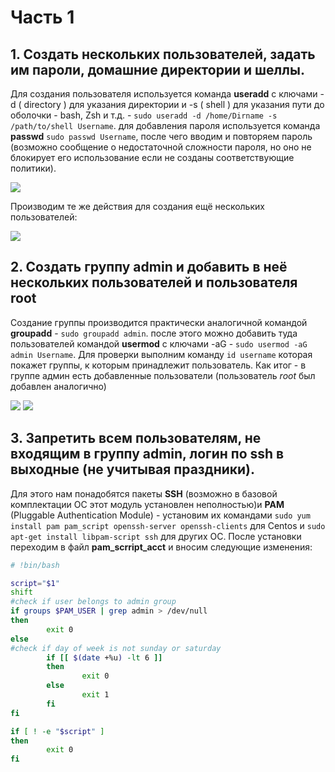 # Часть 1
## 1. Создать нескольких пользователей, задать им пароли, домашние директории и шеллы.
Для создания пользователя используется команда **useradd** с ключами -d ( directory ) для указания директории и -s ( shell ) для указания пути до оболочки - bash, Zsh и т.д. - `sudo useradd -d /home/Dirname -s /path/to/shell Username`.
для добавления пароля используется команда **passwd** `sudo passwd Username`, после чего вводим и повторяем пароль (возможно сообщение о недостаточной сложности пароля, но оно не блокирует его использование если не созданы соответствующие политики).

![](https://sun9-54.userapi.com/impg/EU_Y0x-jyMCuKbfk_VXosMCr5As10yDCb8eXJA/UICYqimNMo8.jpg?size=766x126&quality=96&proxy=1&sign=4a14b538626d8257e01e3597109c69be)

Производим те же действия для создания ещё нескольких пользователей:

![](https://sun9-41.userapi.com/impg/djjQQZdWSgp1xqJuH8DdJL2yWiYPve2mbKBn0g/w5Njsx-svno.jpg?size=804x280&quality=96&proxy=1&sign=4f2f9431868acd24c012acf057287645)

## 2. Создать группу **admin** и добавить в неё нескольких пользователей и пользователя root 
Создание группы производится практически аналогичной командой **groupadd** - `sudo groupadd admin`. после этого можно добавить туда пользователей командой **usermod** с ключами -aG - `sudo usermod -aG admin Username`. Для проверки выполним команду `id username` которая покажет группы, к которым принадлежит пользователь. Как итог - в группе админ есть добавленные пользователи (пользователь _root_ был добавлен аналогично)

![](https://sun9-45.userapi.com/impg/s6UiIkWRAnhDQ_Z5ZDJ7g7tXfbhoFrefcVAVug/f48dg01WMI0.jpg?size=733x158&quality=96&proxy=1&sign=2b8683aa96025d518eb21137f896fe2a)
![](https://sun9-42.userapi.com/impg/5BHuROHKUvlE7eU-8Z0WogH8mUmxnffKfMgu1A/J1weKzzFWpI.jpg?size=540x73&quality=96&proxy=1&sign=cb833e1e0c7c03d937907cf726d403b2)

## 3. Запретить всем пользователям, не входящим в группу admin, логин по ssh в выходные (не учитывая праздники).
Для этого нам понадобятся пакеты **SSH** (возможно в базовой комплектации ОС этот модуль установлен неполностью)и **PAM** (Pluggable Authentication Module) - установим их командами `sudo yum install pam pam_script openssh-server openssh-clients` для Centos и `sudo apt-get install libpam-script ssh` для других ОС. После установки переходим в файл **pam_scrript_acct** и вносим следующие изменения:

```bash
# !bin/bash

script="$1"
shift
#check if user belongs to admin group
if groups $PAM_USER | grep admin > /dev/null
then
        exit 0
else
#check if day of week is not sunday or saturday
        if [[ $(date +%u) -lt 6 ]]
        then
                exit 0
        else
                exit 1
        fi
fi

if [ ! -e "$script" ]
then
        exit 0
fi
```
